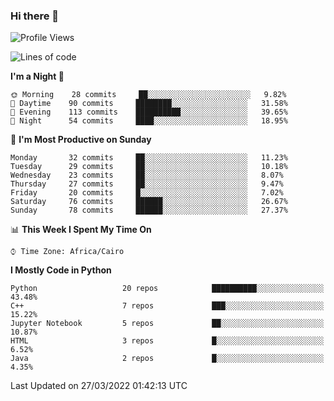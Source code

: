 ### Hi there 👋

<!--
**AMR-KELEG/AMR-KELEG** is a ✨ _special_ ✨ repository because its `README.md` (this file) appears on your GitHub profile.

Here are some ideas to get you started:

- 🔭 I’m currently working on ...
- 🌱 I’m currently learning ...
- 👯 I’m looking to collaborate on ...
- 🤔 I’m looking for help with ...
- 💬 Ask me about ...
- 📫 How to reach me: ...
- 😄 Pronouns: ...
- ⚡ Fun fact: ...
-->

<!--START_SECTION:waka-->
![Profile Views](http://img.shields.io/badge/Profile%20Views-18-blue)

![Lines of code](https://img.shields.io/badge/From%20Hello%20World%20I%27ve%20Written-2%20Million%20lines%20of%20code-blue)

**I'm a Night 🦉** 

```text
🌞 Morning    28 commits     ██░░░░░░░░░░░░░░░░░░░░░░░   9.82% 
🌆 Daytime    90 commits     ████████░░░░░░░░░░░░░░░░░   31.58% 
🌃 Evening    113 commits    ██████████░░░░░░░░░░░░░░░   39.65% 
🌙 Night      54 commits     ████░░░░░░░░░░░░░░░░░░░░░   18.95%

```
📅 **I'm Most Productive on Sunday** 

```text
Monday       32 commits     ██░░░░░░░░░░░░░░░░░░░░░░░   11.23% 
Tuesday      29 commits     ██░░░░░░░░░░░░░░░░░░░░░░░   10.18% 
Wednesday    23 commits     ██░░░░░░░░░░░░░░░░░░░░░░░   8.07% 
Thursday     27 commits     ██░░░░░░░░░░░░░░░░░░░░░░░   9.47% 
Friday       20 commits     █░░░░░░░░░░░░░░░░░░░░░░░░   7.02% 
Saturday     76 commits     ██████░░░░░░░░░░░░░░░░░░░   26.67% 
Sunday       78 commits     ██████░░░░░░░░░░░░░░░░░░░   27.37%

```


📊 **This Week I Spent My Time On** 

```text
⌚︎ Time Zone: Africa/Cairo

```

**I Mostly Code in Python** 

```text
Python                   20 repos            ██████████░░░░░░░░░░░░░░░   43.48% 
C++                      7 repos             ███░░░░░░░░░░░░░░░░░░░░░░   15.22% 
Jupyter Notebook         5 repos             ██░░░░░░░░░░░░░░░░░░░░░░░   10.87% 
HTML                     3 repos             █░░░░░░░░░░░░░░░░░░░░░░░░   6.52% 
Java                     2 repos             █░░░░░░░░░░░░░░░░░░░░░░░░   4.35%

```



 Last Updated on 27/03/2022 01:42:13 UTC
<!--END_SECTION:waka-->

